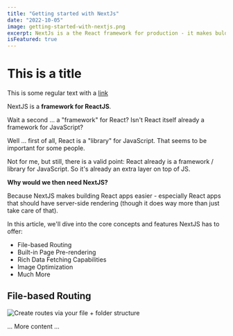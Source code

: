 ```yaml
---
title: "Getting started with NextJs"
date: "2022-10-05"
image: getting-started-with-nextjs.png
excerpt: NextJs is a the React framework for production - it makes bulding fullstack react apps and sites a breeze and ships with built-in SSR
isFeatured: true
---
```


# This is a title

This is some regular text with a [link](https://google.com)

NextJS is a **framework for ReactJS**.

Wait a second ... a "framework" for React? Isn't React itself already a framework for JavaScript?

Well ... first of all, React is a "library" for JavaScript. That seems to be important for some people.

Not for me, but still, there is a valid point: React already is a framework / library for JavaScript. So it's already an extra layer on top of JS.

**Why would we then need NextJS?**

Because NextJS makes building React apps easier - especially React apps that should have server-side rendering (though it does way more than just take care of that).

In this article, we'll dive into the core concepts and features NextJS has to offer:

- File-based Routing
- Built-in Page Pre-rendering
- Rich Data Fetching Capabilities
- Image Optimization
- Much More

## File-based Routing

![Create routes via your file + folder structure](nextjs-file-based-routing.png)

... More content ...
